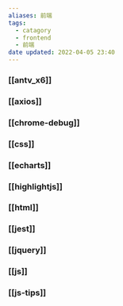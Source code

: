 ```yaml
---
aliases: 前端
tags:
  - catagory
  - frontend
  - 前端
date updated: 2022-04-05 23:40
---
```


### [[antv_x6]]

### [[axios]]

### [[chrome-debug]]

### [[css]]

### [[echarts]]

### [[highlightjs]]

### [[html]]

### [[jest]]

### [[jquery]]

### [[js]]

### [[js-tips]]
